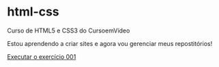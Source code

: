 # html-css
 Curso de HTML5 e CSS3 do CursoemVídeo

 Estou aprendendo a criar sites e agora vou gerenciar meus repostitórios!

 <a href= "https://fernandohenrique01.github.io/html-css/exercícios/ex001/index.htm">Executar o exercício 001 </a>
